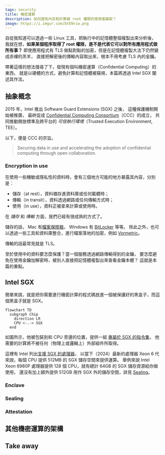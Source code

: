 ```yaml
---
tags: security
title: 機密運算
description: 如何避免內存和計算被 root 權限的使用者竊取？
image: https://i.imgur.com/btENriw.png
---
```


自從我知道可以透過一些 Linux 工具，把執行中的記憶體整個複製出來分析後，
我就在想，**如果某個程序取得了 root 權限，是不是代表它可以對所有應用程式做所有事？**
即使應用程式有 TLS 做點對點的加密，但是在記憶體複製大法下仍然變成赤裸的羔羊，
直接把解密後的傳輸內容取出來，根本不用考慮 TLS 內的金鑰。

帶著這樣的想法搜尋了下，發現有個叫機密運算（Confidential Computing）的東西，
就是以硬體的方式，避免計算和記憶體被窺視，本篇將透過 Intel SGX 闡述其作法。

## 抽象概念

2015 年，Intel 推出 Software Guard Extensions (SGX) 之後，
這種保護機制開始被推廣，
最終促成 [Confidential Computing Consortium](https://confidentialcomputing.io/)（CCC）的成立，
共同推動開放標準及跨平台的 *可信執行環境*（Trusted Execution Environment, TEE）。

以下，便是 CCC 的宗旨。

> Securing data in use and accelerating the adoption of confidential computing
> through open collaboration.

### Encryption in use

在使用一些機敏或隱私性的資料時，會有三個地方可能的地方暴露其內容，分別是：

- 儲存（at rest），資料備存進資料庫或任何載體時；
- 傳輸（in transit），資料透過網路或任何傳輸方式時；
- 使用（in use），資料正被拿來計算或使用時。

在 *儲存* 和 *傳輸* 方面，我們已經有很成熟的方式了。

儲存的話，
Mac 有[檔案保險箱](https://support.apple.com/zh-tw/guide/mac-help/mh11785/mac)，
Windows 有 [BitLocker](https://support.microsoft.com/zh-tw/windows/windows-%E4%B8%AD%E7%9A%84%E8%A3%9D%E7%BD%AE%E5%8A%A0%E5%AF%86-cf7e2b6f-3e70-4882-9532-18633605b7df)
等等。
除此之外，也可以透過一些工具和資料庫整合，進行檔案落地的加密，例如
[Vormetric](https://cpl.thalesgroup.com/encryption/vormetric-data-security-platform)。

傳輸的話最常見就是 TLS。

至於使用中的資料要怎麼保護？當一個服務透過網路傳輸得到的金鑰，
要怎麼避免在使用金鑰加解密時，被別人直接把記憶體複製出來查看金鑰本體？
這就是本篇的重點。

## Intel SGX

簡單來說，就是把你需要進行機密計算的程式碼放進一個被保護好的黑盒子，而這個黑盒子就是 SGX。

```mermaid
flowchart TD
  subgraph Chip
    direction LR
    CPU <-.-> SGX
  end
```

如圖所示，他被包裝到和 CPU 旁邊的位置，提供一組
[專屬於 SGX 的指令集](https://www.intel.com/content/dam/develop/external/us/en/documents/329298-002-629101.pdf)，
他需要的計算將不被任何（物理上或邏輯上）外部組件所取得。

這裡有 Intel 列出[支援 SGX 的處理器](https://www.intel.com/content/www/us/en/architecture-and-technology/software-guard-extensions-processors.html)，
以當下（2024）最新的處理器 Xeon 6 代來說，每個 CPU 提供 512MB 的 SGX 儲存空間來提供運算。
舉例來說 Intel Xeon 6980P 處理器提供 128 個 CPU，就有總計 64GB 的 SGX 儲存資源給你做使用，
還沒有加上額外提供 512GB 用作 SGX 外的儲存空間，詳見 [Sealing](#sealing)。

### Enclave

### Sealing

### Attestation

## 其他機密運算的架構

## Take away
